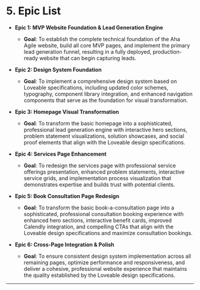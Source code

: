 # 5. Epic List

*   **Epic 1: MVP Website Foundation & Lead Generation Engine**
    *   **Goal**: To establish the complete technical foundation of the Aha Agile website, build all core MVP pages, and implement the primary lead generation funnel, resulting in a fully deployed, production-ready website that can begin capturing leads.

*   **Epic 2: Design System Foundation**
    *   **Goal**: To implement a comprehensive design system based on Loveable specifications, including updated color schemes, typography, component library integration, and enhanced navigation components that serve as the foundation for visual transformation.

*   **Epic 3: Homepage Visual Transformation**
    *   **Goal**: To transform the basic homepage into a sophisticated, professional lead generation engine with interactive hero sections, problem statement visualizations, solution showcases, and social proof elements that align with the Loveable design specifications.

*   **Epic 4: Services Page Enhancement**
    *   **Goal**: To redesign the services page with professional service offerings presentation, enhanced problem statements, interactive service grids, and implementation process visualization that demonstrates expertise and builds trust with potential clients.

*   **Epic 5: Book Consultation Page Redesign**
    *   **Goal**: To transform the basic book-a-consultation page into a sophisticated, professional consultation booking experience with enhanced hero sections, interactive benefit cards, improved Calendly integration, and compelling CTAs that align with the Loveable design specifications and maximize consultation bookings.

*   **Epic 6: Cross-Page Integration & Polish**
    *   **Goal**: To ensure consistent design system implementation across all remaining pages, optimize performance and responsiveness, and deliver a cohesive, professional website experience that maintains the quality established by the Loveable design specifications.
---

